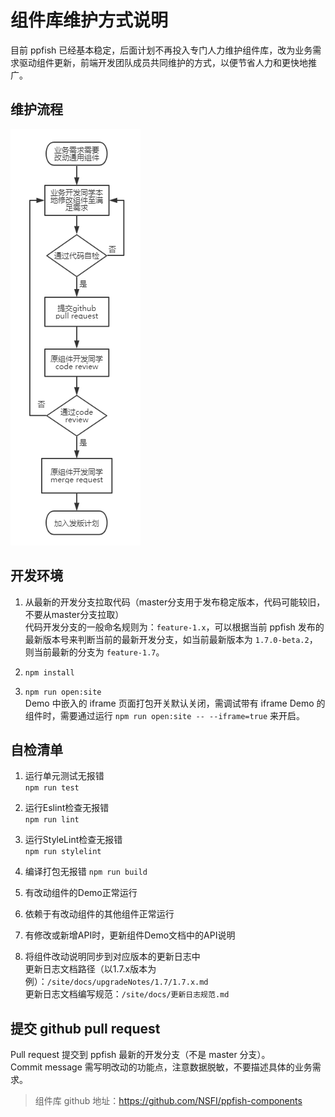 # 组件库维护方式说明

目前 ppfish 已经基本稳定，后面计划不再投入专门人力维护组件库，改为业务需求驱动组件更新，前端开发团队成员共同维护的方式，以便节省人力和更快地推广。

## 维护流程

![组件库维护流程](../site/assets/组件库维护流程.png)

## 开发环境

1. 从最新的开发分支拉取代码（master分支用于发布稳定版本，代码可能较旧，不要从master分支拉取）  
代码开发分支的一般命名规则为：`feature-1.x`，可以根据当前 ppfish 发布的最新版本号来判断当前的最新开发分支，如当前最新版本为 `1.7.0-beta.2`，则当前最新的分支为 `feature-1.7`。  

1. `npm install`  

1. `npm run open:site`  
Demo 中嵌入的 iframe 页面打包开关默认关闭，需调试带有 iframe Demo 的组件时，需要通过运行 `npm run open:site -- --iframe=true` 来开启。


## 自检清单

1. 运行单元测试无报错  
`npm run test`

1. 运行Eslint检查无报错  
`npm run lint`

1. 运行StyleLint检查无报错  
`npm run stylelint`

1. 编译打包无报错
`npm run build`

1. 有改动组件的Demo正常运行  

1. 依赖于有改动组件的其他组件正常运行  

1. 有修改或新增API时，更新组件Demo文档中的API说明  

1. 将组件改动说明同步到对应版本的更新日志中  
更新日志文档路径（以1.7.x版本为例）：`/site/docs/upgradeNotes/1.7/1.7.x.md`  
更新日志文档编写规范：`/site/docs/更新日志规范.md`  

## 提交 github pull request  

Pull request 提交到 ppfish 最新的开发分支（不是 master 分支）。  
Commit message 需写明改动的功能点，注意数据脱敏，不要描述具体的业务需求。  

> 组件库 github 地址：https://github.com/NSFI/ppfish-components  

